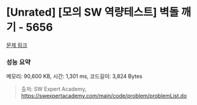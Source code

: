 # [Unrated] [모의 SW 역량테스트] 벽돌 깨기 - 5656 

[문제 링크](https://swexpertacademy.com/main/code/problem/problemDetail.do?contestProbId=AWXRQm6qfL0DFAUo) 

### 성능 요약

메모리: 90,600 KB, 시간: 1,301 ms, 코드길이: 3,824 Bytes



> 출처: SW Expert Academy, https://swexpertacademy.com/main/code/problem/problemList.do